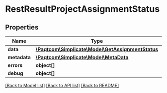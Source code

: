 # RestResultProjectAssignmentStatus

## Properties

 Name         | Type                                                                    | Description | Notes      
--------------|-------------------------------------------------------------------------|-------------|------------
 **data**     | [**\Paqtcom\Simplicate\Model\GetAssignmentStatus**](GetAssignmentStatus.md) |             | [optional] 
 **metadata** | [**\Paqtcom\Simplicate\Model\MetaData**](MetaData.md)                       |             | [optional] 
 **errors**   | **object[]**                                                            |             | [optional] 
 **debug**    | **object[]**                                                            |             | [optional] 

[[Back to Model list]](../README.md#documentation-for-models) [[Back to API list]](../README.md#documentation-for-api-endpoints) [[Back to README]](../README.md)


